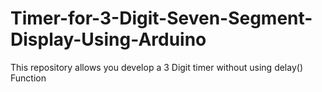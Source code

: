 # Timer-for-3-Digit-Seven-Segment-Display-Using-Arduino
This repository allows  you develop a 3 Digit timer  without using delay() Function 
